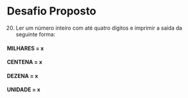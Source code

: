 # Desafio Proposto
20. Ler um número inteiro com até quatro dígitos e imprimir a saída da seguinte forma:
#### MILHARES = x
#### CENTENA = x
#### DEZENA = x
#### UNIDADE = x
